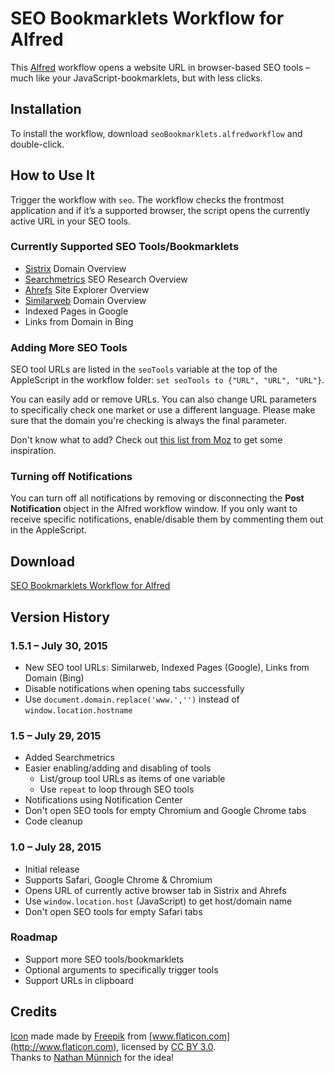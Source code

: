 # SEO Bookmarklets Workflow for Alfred
This [Alfred](http://www.alfredapp.com) workflow opens a website URL in browser-based SEO tools – much like your JavaScript-bookmarklets, but with less clicks.

## Installation
To install the workflow, download `seoBookmarklets.alfredworkflow` and double-click.

## How to Use It
Trigger the workflow with `seo`. The workflow checks the frontmost application and if it’s a supported browser, the script opens the currently active URL in your SEO tools.

### Currently Supported SEO Tools/Bookmarklets
- [Sistrix](http://www.sistrix.com/) Domain Overview
- [Searchmetrics](http://www.searchmetrics.com/) SEO Research Overview
- [Ahrefs](https://ahrefs.com/) Site Explorer Overview
- [Similarweb](http://www.similarweb.com/) Domain Overview
- Indexed Pages in Google
- Links from Domain in Bing

### Adding More SEO Tools
SEO tool URLs are listed in the `seoTools` variable at the top of the AppleScript in the workflow folder: `set seoTools to {"URL", "URL", "URL"}`.

You can easily add or remove URLs. You can also change URL parameters to specifically check one market or use a different language. Please make sure that the domain you're checking is always the final parameter.

Don't know what to add? Check out [this list from Moz](https://moz.com/blog/30-seo-bookmarklets-to-save-you-time) to get some inspiration.

### Turning off Notifications
You can turn off all notifications by removing or disconnecting the **Post Notification** object in the Alfred workflow window. If you only want to receive specific notifications, enable/disable them by commenting them out in the AppleScript.

## Download
[SEO Bookmarklets Workflow for Alfred](https://github.com/alexanderhuth/alfred-seo-bookmarklets-workflow/raw/master/seoBookmarklets.alfredworkflow)

## Version History
### 1.5.1 – July 30, 2015
- New SEO tool URLs: Similarweb, Indexed Pages (Google), Links from Domain (Bing)
- Disable notifications when opening tabs successfully
- Use `document.domain.replace('www.','')` instead of
`window.location.hostname`

### 1.5 – July 29, 2015
- Added Searchmetrics
- Easier enabling/adding and disabling of tools
	- List/group tool URLs as items of one variable
	- Use `repeat` to loop through SEO tools
- Notifications using Notification Center
- Don't open SEO tools for empty Chromium and Google Chrome tabs
- Code cleanup

### 1.0 – July 28, 2015
- Initial release
- Supports Safari, Google Chrome & Chromium
- Opens URL of currently active browser tab in Sistrix and Ahrefs
- Use `window.location.host` (JavaScript) to get host/domain name
- Don't open SEO tools for empty Safari tabs

### Roadmap
- Support more SEO tools/bookmarklets
- Optional arguments to specifically trigger tools
- Support URLs in clipboard

## Credits
[Icon](http://www.flaticon.com/free-icon/browser_14575) made made by [Freepik](http://www.flaticon.com/authors/freepik) from [www.flaticon.com](http://www.flaticon.com), licensed by [CC BY 3.0](http://creativecommons.org/licenses/by/3.0/).  
Thanks to [Nathan Münnich](http://www.nathanmuennich.com) for the idea!
